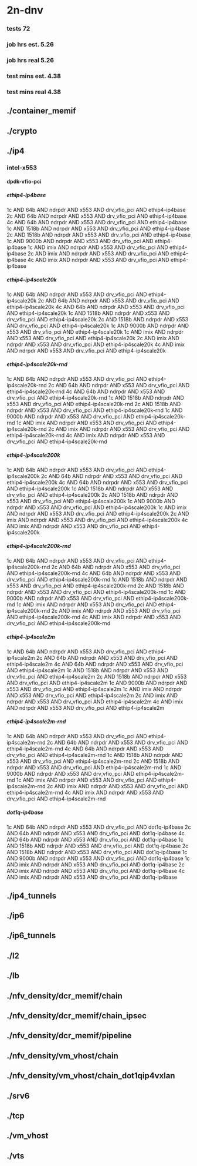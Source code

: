 # 2n-dnv
### tests 72
### job hrs est. 5.26
### job hrs real 5.26
### test mins est. 4.38
### test mins real 4.38
## ./container_memif
## ./crypto
## ./ip4
### intel-x553
#### dpdk-vfio-pci
##### ethip4-ip4base
1c AND 64b AND ndrpdr AND x553 AND drv_vfio_pci AND ethip4-ip4base
2c AND 64b AND ndrpdr AND x553 AND drv_vfio_pci AND ethip4-ip4base
4c AND 64b AND ndrpdr AND x553 AND drv_vfio_pci AND ethip4-ip4base
1c AND 1518b AND ndrpdr AND x553 AND drv_vfio_pci AND ethip4-ip4base
2c AND 1518b AND ndrpdr AND x553 AND drv_vfio_pci AND ethip4-ip4base
1c AND 9000b AND ndrpdr AND x553 AND drv_vfio_pci AND ethip4-ip4base
1c AND imix AND ndrpdr AND x553 AND drv_vfio_pci AND ethip4-ip4base
2c AND imix AND ndrpdr AND x553 AND drv_vfio_pci AND ethip4-ip4base
4c AND imix AND ndrpdr AND x553 AND drv_vfio_pci AND ethip4-ip4base
##### ethip4-ip4scale20k
1c AND 64b AND ndrpdr AND x553 AND drv_vfio_pci AND ethip4-ip4scale20k
2c AND 64b AND ndrpdr AND x553 AND drv_vfio_pci AND ethip4-ip4scale20k
4c AND 64b AND ndrpdr AND x553 AND drv_vfio_pci AND ethip4-ip4scale20k
1c AND 1518b AND ndrpdr AND x553 AND drv_vfio_pci AND ethip4-ip4scale20k
2c AND 1518b AND ndrpdr AND x553 AND drv_vfio_pci AND ethip4-ip4scale20k
1c AND 9000b AND ndrpdr AND x553 AND drv_vfio_pci AND ethip4-ip4scale20k
1c AND imix AND ndrpdr AND x553 AND drv_vfio_pci AND ethip4-ip4scale20k
2c AND imix AND ndrpdr AND x553 AND drv_vfio_pci AND ethip4-ip4scale20k
4c AND imix AND ndrpdr AND x553 AND drv_vfio_pci AND ethip4-ip4scale20k
##### ethip4-ip4scale20k-rnd
1c AND 64b AND ndrpdr AND x553 AND drv_vfio_pci AND ethip4-ip4scale20k-rnd
2c AND 64b AND ndrpdr AND x553 AND drv_vfio_pci AND ethip4-ip4scale20k-rnd
4c AND 64b AND ndrpdr AND x553 AND drv_vfio_pci AND ethip4-ip4scale20k-rnd
1c AND 1518b AND ndrpdr AND x553 AND drv_vfio_pci AND ethip4-ip4scale20k-rnd
2c AND 1518b AND ndrpdr AND x553 AND drv_vfio_pci AND ethip4-ip4scale20k-rnd
1c AND 9000b AND ndrpdr AND x553 AND drv_vfio_pci AND ethip4-ip4scale20k-rnd
1c AND imix AND ndrpdr AND x553 AND drv_vfio_pci AND ethip4-ip4scale20k-rnd
2c AND imix AND ndrpdr AND x553 AND drv_vfio_pci AND ethip4-ip4scale20k-rnd
4c AND imix AND ndrpdr AND x553 AND drv_vfio_pci AND ethip4-ip4scale20k-rnd
##### ethip4-ip4scale200k
1c AND 64b AND ndrpdr AND x553 AND drv_vfio_pci AND ethip4-ip4scale200k
2c AND 64b AND ndrpdr AND x553 AND drv_vfio_pci AND ethip4-ip4scale200k
4c AND 64b AND ndrpdr AND x553 AND drv_vfio_pci AND ethip4-ip4scale200k
1c AND 1518b AND ndrpdr AND x553 AND drv_vfio_pci AND ethip4-ip4scale200k
2c AND 1518b AND ndrpdr AND x553 AND drv_vfio_pci AND ethip4-ip4scale200k
1c AND 9000b AND ndrpdr AND x553 AND drv_vfio_pci AND ethip4-ip4scale200k
1c AND imix AND ndrpdr AND x553 AND drv_vfio_pci AND ethip4-ip4scale200k
2c AND imix AND ndrpdr AND x553 AND drv_vfio_pci AND ethip4-ip4scale200k
4c AND imix AND ndrpdr AND x553 AND drv_vfio_pci AND ethip4-ip4scale200k
##### ethip4-ip4scale200k-rnd
1c AND 64b AND ndrpdr AND x553 AND drv_vfio_pci AND ethip4-ip4scale200k-rnd
2c AND 64b AND ndrpdr AND x553 AND drv_vfio_pci AND ethip4-ip4scale200k-rnd
4c AND 64b AND ndrpdr AND x553 AND drv_vfio_pci AND ethip4-ip4scale200k-rnd
1c AND 1518b AND ndrpdr AND x553 AND drv_vfio_pci AND ethip4-ip4scale200k-rnd
2c AND 1518b AND ndrpdr AND x553 AND drv_vfio_pci AND ethip4-ip4scale200k-rnd
1c AND 9000b AND ndrpdr AND x553 AND drv_vfio_pci AND ethip4-ip4scale200k-rnd
1c AND imix AND ndrpdr AND x553 AND drv_vfio_pci AND ethip4-ip4scale200k-rnd
2c AND imix AND ndrpdr AND x553 AND drv_vfio_pci AND ethip4-ip4scale200k-rnd
4c AND imix AND ndrpdr AND x553 AND drv_vfio_pci AND ethip4-ip4scale200k-rnd
##### ethip4-ip4scale2m
1c AND 64b AND ndrpdr AND x553 AND drv_vfio_pci AND ethip4-ip4scale2m
2c AND 64b AND ndrpdr AND x553 AND drv_vfio_pci AND ethip4-ip4scale2m
4c AND 64b AND ndrpdr AND x553 AND drv_vfio_pci AND ethip4-ip4scale2m
1c AND 1518b AND ndrpdr AND x553 AND drv_vfio_pci AND ethip4-ip4scale2m
2c AND 1518b AND ndrpdr AND x553 AND drv_vfio_pci AND ethip4-ip4scale2m
1c AND 9000b AND ndrpdr AND x553 AND drv_vfio_pci AND ethip4-ip4scale2m
1c AND imix AND ndrpdr AND x553 AND drv_vfio_pci AND ethip4-ip4scale2m
2c AND imix AND ndrpdr AND x553 AND drv_vfio_pci AND ethip4-ip4scale2m
4c AND imix AND ndrpdr AND x553 AND drv_vfio_pci AND ethip4-ip4scale2m
##### ethip4-ip4scale2m-rnd
1c AND 64b AND ndrpdr AND x553 AND drv_vfio_pci AND ethip4-ip4scale2m-rnd
2c AND 64b AND ndrpdr AND x553 AND drv_vfio_pci AND ethip4-ip4scale2m-rnd
4c AND 64b AND ndrpdr AND x553 AND drv_vfio_pci AND ethip4-ip4scale2m-rnd
1c AND 1518b AND ndrpdr AND x553 AND drv_vfio_pci AND ethip4-ip4scale2m-rnd
2c AND 1518b AND ndrpdr AND x553 AND drv_vfio_pci AND ethip4-ip4scale2m-rnd
1c AND 9000b AND ndrpdr AND x553 AND drv_vfio_pci AND ethip4-ip4scale2m-rnd
1c AND imix AND ndrpdr AND x553 AND drv_vfio_pci AND ethip4-ip4scale2m-rnd
2c AND imix AND ndrpdr AND x553 AND drv_vfio_pci AND ethip4-ip4scale2m-rnd
4c AND imix AND ndrpdr AND x553 AND drv_vfio_pci AND ethip4-ip4scale2m-rnd
##### dot1q-ip4base
1c AND 64b AND ndrpdr AND x553 AND drv_vfio_pci AND dot1q-ip4base
2c AND 64b AND ndrpdr AND x553 AND drv_vfio_pci AND dot1q-ip4base
4c AND 64b AND ndrpdr AND x553 AND drv_vfio_pci AND dot1q-ip4base
1c AND 1518b AND ndrpdr AND x553 AND drv_vfio_pci AND dot1q-ip4base
2c AND 1518b AND ndrpdr AND x553 AND drv_vfio_pci AND dot1q-ip4base
1c AND 9000b AND ndrpdr AND x553 AND drv_vfio_pci AND dot1q-ip4base
1c AND imix AND ndrpdr AND x553 AND drv_vfio_pci AND dot1q-ip4base
2c AND imix AND ndrpdr AND x553 AND drv_vfio_pci AND dot1q-ip4base
4c AND imix AND ndrpdr AND x553 AND drv_vfio_pci AND dot1q-ip4base
## ./ip4_tunnels
## ./ip6
## ./ip6_tunnels
## ./l2
## ./lb
## ./nfv_density/dcr_memif/chain
## ./nfv_density/dcr_memif/chain_ipsec
## ./nfv_density/dcr_memif/pipeline
## ./nfv_density/vm_vhost/chain
## ./nfv_density/vm_vhost/chain_dot1qip4vxlan
## ./srv6
## ./tcp
## ./vm_vhost
## ./vts
